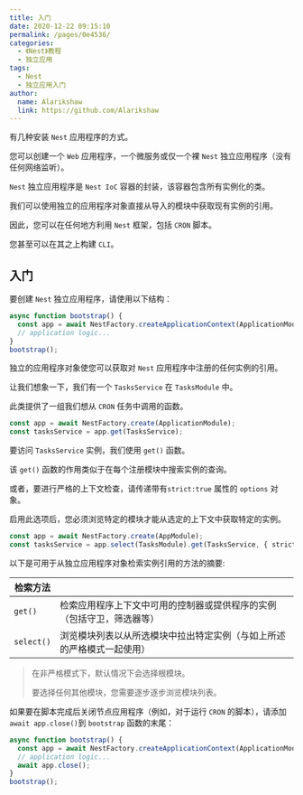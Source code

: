 ```yaml
---
title: 入门
date: 2020-12-22 09:15:10
permalink: /pages/0e4536/
categories:
  - 《Nest》教程
  - 独立应用
tags:
  - Nest
  - 独立应用入门
author: 
  name: Alarikshaw
  link: https://github.com/Alarikshaw
---
```


有几种安装 `Nest` 应用程序的方式。

您可以创建一个 `Web` 应用程序，一个微服务或仅一个裸 `Nest` 独立应用程序（没有任何网络监听）。

`Nest` 独立应用程序是 `Nest IoC` 容器的封装，该容器包含所有实例化的类。

我们可以使用独立的应用程序对象直接从导入的模块中获取现有实例的引用。

因此，您可以在任何地方利用 `Nest` 框架，包括 `CRON` 脚本。

您甚至可以在其之上构建 `CLI`。

## 入门

要创建 `Nest` 独立应用程序，请使用以下结构：

```typescript
async function bootstrap() {
  const app = await NestFactory.createApplicationContext(ApplicationModule);
  // application logic...
}
bootstrap();
```

独立的应用程序对象使您可以获取对 `Nest` 应用程序中注册的任何实例的引用。

让我们想象一下，我们有一个 `TasksService` 在 `TasksModule` 中。

此类提供了一组我们想从 `CRON` 任务中调用的函数。

```typescript
const app = await NestFactory.create(ApplicationModule);
const tasksService = app.get(TasksService);
```

要访问 `TasksService` 实例，我们使用 `get()` 函数。

该 `get()` 函数的作用类似于在每个注册模块中搜索实例的查询。

或者，要进行严格的上下文检查，请传递带有`strict:true` 属性的 `options` 对象。

启用此选项后，您必须浏览特定的模块才能从选定的上下文中获取特定的实例。

```typescript
const app = await NestFactory.create(AppModule);
const tasksService = app.select(TasksModule).get(TasksService, { strict: true });
```

以下是可用于从独立应用程序对象检索实例引用的方法的摘要:

| 检索方法   |                                                              |
| ---------- | ------------------------------------------------------------ |
| `get()`    | 检索应用程序上下文中可用的控制器或提供程序的实例（包括守卫，筛选器等） |
| `select()` | 浏览模块列表以从所选模块中拉出特定实例（与如上所述的严格模式一起使用） |

> 在非严格模式下，默认情况下会选择根模块。
>
> 要选择任何其他模块，您需要逐步逐步浏览模块列表。

如果要在脚本完成后关闭节点应用程序（例如，对于运行 `CRON` 的脚本），请添加 `await app.close()`到 `bootstrap` 函数的末尾：

```typescript
async function bootstrap() {
  const app = await NestFactory.createApplicationContext(ApplicationModule);
  // application logic...
  await app.close();
}
bootstrap();
```

